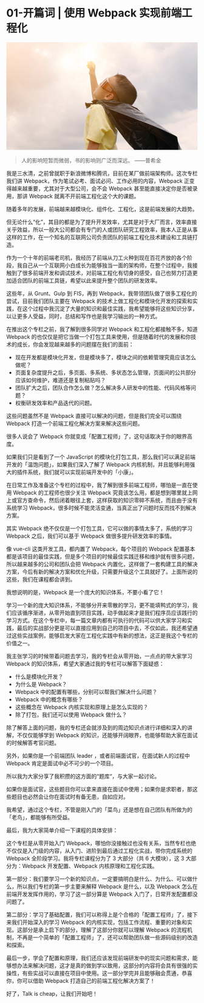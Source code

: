 # 01-开篇词 | 使用 Webpack 实现前端工程化

![img](./assets/5cdb7d6600011eab06400359.jpg)

> 人的影响短暂而微弱，书的影响则广泛而深远。 ——普希金

我是三水清，之前曾就职于新浪微博和腾讯，目前在某厂做前端架构师。这次专栏我们讲 Webpack，作为笔试必考、面试必问、工作必用的内容，Webpack 正变得越来越重要，尤其对于大型公司，会不会 Webpack 甚至能直接决定你是否被录用，那讲 Webpack 就离不开前端工程化这个大的课题。

随着多年的发展，前端越来越模块化、组件化、工程化，这是前端发展的大趋势。

但无论什么“化”，其目的都是为了提升开发效率，尤其是对于大厂而言，效率直接关乎效益，所以一般大公司都会有专门的人或团队研究工程效率，我本人正是从事这样的工作，在一个知名的互联网公司负责团队的前端工程化技术建设和工具链打造。

作为一个十年的前端老司机，我经历了前端从刀工火种到现在百花齐放的各个阶段，我自己从一个互联网小白成长为能够独当一面的架构师，在整个过程中，我接触到了很多前端开发和调试技术，对前端工程化有切身的感受，自己也努力打造更加适合团队的前端工具链，希望以此来提升整个团队的研发效率。

这些年，从 Grunt、Gulp 到 FIS，再到 Webpack，我带领团队做了很多工程化的尝试，目前我们团队主要在 Webpack 的技术上做工程化和模块化开发的探索和实践，在这个过程中我沉淀了大量的知识和最佳实践，我希望能够将这些知识分享，以让更多人受益，同时，总结和写作也是我学习输出的一种方式。

在推出这个专栏之前，我了解到很多同学对 Webpack 和工程化都接触不多，知道 Webpack 的也仅仅是把它当做一个打包工具来使用，但是随着时代的发展和你技术的成长，你会发现越来越多的问题摆在我们的面前：

- 现在开发都是模块化开发，但是模块多了，模块之间的依赖管理究竟应该怎么做呢？
- 页面复杂度提升之后，多页面、多系统、多状态怎么管理，页面间的公共部分应该如何维护，难道还是复制粘贴吗？
- 团队扩大之后，团队合作怎么做？怎么解决多人研发中的性能、代码风格等问题？
- 权衡研发效率和产品迭代的问题。

这些问题虽然不是 Webpack 直接可以解决的问题，但是我们完全可以围绕 Webpack 打造一个前端工程化解决方案来解决这些问题。

很多人说会了 Webpack 你就变成「配置工程师」了，这句话取决于你的眼界高度。

如果我们只是看到了一个 JavaScript 的模块化打包工具，那么我们可以满足前端开发的「温饱问题」，如果我们深入了解了 Webpack 内核机制，并且能够利用强大的插件系统，我们就可以实现前端开发中的「小康」。

在日常工作及准备这个专栏的过程中，我了解到很多前端工程师，哪怕是一直在使用 Webpack 的工程师也很少关注 Webpack 究竟该怎么用，都是想到哪里就上网上或官方查命令，然后闭着眼往上套，这样获取的知识零碎不系统，而且由于没有系统学习 Webpack，很多时候不能灵活变通，当真正出了问题时反而找不到解决方案。

其实 Webpack 绝不仅仅是一个打包工具，它可以做的事情太多了，系统的学习 Webpack 之后，我们可以基于 Webpack 做很多提升研发效率的事情。

像 vue-cli 这类开发工具，都内置了 Webpack，每个项目的 Webpack 配置基本都是该项目的最佳实践，但是多个项目的时候最佳实践迁移和维护就有很多问题，所以越来越多的公司和团队会把 Webpack 内置化，这样做了一套构建工具的解决方案，今后有新的解决方案和优化升级，只需要升级这个工具就好了。上面所说的这些，我们在课程都会讲到。

我想说明的是，Webpack 是一个庞大的知识体系，不要小看了它！

学习一个新的庞大知识体系，不能够分开来零散的学习，更不能填鸭式的学习，我们应该循序渐进，从零开始直到项目实践，动手做起来才是我们程序员应该践行的学习方式。在这个专栏中，每一篇文章内都有可执行的代码可以供大家学习和实践，最后的实战部分更是可以直接应用到自己的项目中去，不仅如此，我还希望通过这些实战案例，能够启发大家在工程化实践中有新的想法，这正是我这个专栏的价值之一。

我主张学习的时候带着问题去学习，我的专栏会从零开始，一点点的带大家学习 Webpack 的知识体系，希望大家通过我的专栏可以解答下面疑惑：

- 什么是模块化开发？
- 为什么是 Webpack？
- Webpack 中的配置有哪些，分别可以帮我们解决什么问题？
- Webpack 中的概念有哪些？
- 这些概念在 Webpack 内核实现和原理上是怎么实现的？
- 除了打包，我们还可以使用 Webpack 做什么？

除了解答上面的问题，我的专栏还会就涉及到的周边知识点进行详细和深入的讲解，不仅仅能够学到 Webpack 的知识，还能够开阔眼界，也能够帮助大家在面试的时候解答考官问题。

另外，如果你是一个前端团队 leader ，或者前端面试官，在面试新人的过程中 Webpack 肯定是面试中必不可少的一个项目。

所以我为大家分享了我积攒的这方面的“题库“，与大家一起讨论。

如果你是面试官，这些题目你可以拿来直接在面试中使用；如果你是求职者，那这些题目也必然会让你在面试时有备无患，自如应对。

我希望，通过这个专栏，不管是刚入门的「菜鸟」还是想在自己团队有所做为的「老鸟」，都能够有所受益。

最后，我为大家简单介绍一下课程的具体安排：

这个专栏是从零开始入门 Webpack，哪怕你没接触过也没有关系，当然专栏也绝不仅仅是入门级的内容，从入门、进阶到最后通过工程化实战，带你完成系统的 Webpack 全阶段学习。我将专栏课程分为了 3 大部分（共 6 大模块），这 3 大部分为：Webpack 开发配置、Webpack 内核原理和工程化实践。

第一部分：我们要学习一个新的知识点，一定要搞明白是什么、为什么、可以做什么，所以我们专栏的第一步主要来解释 Webpack 是什么，以及 Webpack 怎么在前端开发发挥作用的，学习了这一部分算是 Webpack 入门了，日常开发配置都没问题了。

第二部分：学习了基础配置，我们可以称得上是个合格的「配置工程师」了，接下来我们开始深入的学习 Webpack 的内核实现，包括工作流程、重要的对象和实现。这部分是承上启下的部分，理解了这部分你就可以理解 Webpack 的流程机制，不再是一个简单的「配置工程师」了，还可以帮助团队做一些源码级别的改造和探索。

最后一步，学会了配置和原理，我们还应该发现前端研发中的现实问题和需求，能够想办法来解决问题，这才是真的做到学以致用，这部分的内容将会具有很强的实操性，有些实战可以直接在项目中使用。这一部分学完并且能够融会贯通，恭喜你，你可以借助 Webpack 打造自己的前端工程化解决方案了！

好了，Talk is cheap，让我们开始吧！

